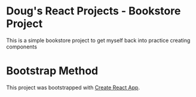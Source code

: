 # Doug's React Projects - Bookstore Project

This is a simple bookstore project to get myself back into practice creating components

# Bootstrap Method

This project was bootstrapped with [Create React App](https://github.com/facebook/create-react-app).

